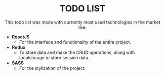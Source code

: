<h1 style='text-align: center'>TODO LIST</h1>

<p style='text-align: center'>This todo list was made with currently most used technologies in the market like: </p>

- **ReactJS**
  - For the interface and functionality of the entire project.
- **Redux**
  - To store data and make the CRUD operations, along with localstorage to store session data.
- **SASS**
  - For the stylization of the project.
